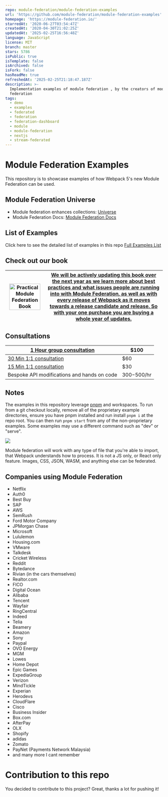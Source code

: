 ```yaml
---
repo: module-federation/module-federation-examples
url: 'https://github.com/module-federation/module-federation-examples'
homepage: 'https://module-federation.io/'
starredAt: '2020-06-27T03:54:47Z'
createdAt: '2020-04-30T21:02:25Z'
updatedAt: '2025-02-25T16:56:48Z'
language: JavaScript
license: MIT
branch: master
stars: 5786
isPublic: true
isTemplate: false
isArchived: false
isFork: false
hasReadMe: true
refreshedAt: '2025-02-25T21:18:47.187Z'
description: >-
  Implementation examples of module federation , by the creators of module
  federation
tags:
  - demo
  - examples
  - federated
  - federation
  - federation-dashboard
  - module
  - module-federation
  - nextjs
  - stream-federated
---
```


# Module Federation Examples

This repository is to showcase examples of how Webpack 5's new Module Federation can be used.

## Module Federation Universe

- Module federation enhances collections: [Universe](https://github.com/module-federation/universe)
- Module Federation Docs: [Module Federation Docs](https://module-federation.io/)

## List of Examples

Click here to see the detailed list of examples in this repo [Full Examples List](./output.md)

## Check out our book

| <a href="https://module-federation.myshopify.com/products/practical-module-federation" target="_blank"><img src="./docs/MFCover.png" alt='Practical Module Federation Book' width="95%"/></a> | <a href="https://module-federation.myshopify.com/products/practical-module-federation" target="_blank">We will be actively updating this book over the next year as we learn more about best practices and what issues people are running into with Module Federation, as well as with every release of Webpack as it moves towards a release candidate and release. So with your one purchase you are buying a whole year of updates.</a> |
| --------------------------------------------------------------------------------------------------------------------------------------------------------------------------------------------- | ------------------------------------------------------------------------------------------------------------------------------------------------------------------------------------------------------------------------------------------------------------------------------------------------------------------------------------------------------------------------------------------------------------------------------------------ |

## Consultations

| <a href="https://calendly.com/scripted-alchemy/1-hr-group-consult" target="_blank">1 Hour group consultation</a> | \$100        |
| ---------------------------------------------------------------------------------------------------------------- | ------------ |
| <a href="https://calendly.com/scripted-alchemy/30-meeting-1-1" target="_blank">30 Min 1:1 consultation</a>       | \$60         |
| <a href="https://cb.run/WIVv" target="_blank">15 Min 1:1 consultation</a>                                        | \$30         |
| Bespoke API modifications and hands on code                                                                      | $300-$500/hr |

## Notes

The examples in this repository leverage [pnpm](https://pnpm.io/) and workspaces. To run from a git checkout locally, remove all of the proprietary example directories, ensure you have pnpm installed and run install `pnpm i` at the repo root.
You can then run `pnpm start` from any of the non-proprietary examples. Some examples may use a different command such as "dev" or "serve".

<img src="https://ssl.google-analytics.com/collect?v=1&t=event&ec=email&ea=open&t=event&tid=UA-120967034-1&z=1589682154&cid=ae045149-9d17-0367-bbb0-11c41d92b411&dt=ModuleFederationExamples&dp=/email/ModuleFederationExamplesRoot">

Module federation will work with any type of file that you're able to import, that Webpack understands how to process. It is not a JS only, or React only feature. Images, CSS, JSON, WASM, and anything else can be federated.

## Companies using Module Federation

- Netflix
- Auth0
- Best Buy
- SAP
- AWS
- SemRush
- Ford Motor Company
- JPMorgan Chase
- Microsoft
- Lululemon
- Housing.com
- VMware
- Talkdesk
- Cricket Wireless
- Reddit
- Bytedance
- Rivian (in the cars themselves)
- Realtor.com
- FICO
- Digital Ocean
- Alibaba
- Tencent
- Wayfair
- RingCentral
- Indeed
- Telia
- Beamery
- Amazon
- Sony
- Paypal
- OVO Energy
- MGM
- Lowes
- Home Depot
- Epic Games
- ExpediaGroup
- Verizon
- MindTickle
- Experian
- Herodevs
- CloudFlare
- Cisco
- Business Insider
- Box.com
- AfterPay
- OLX
- Shopify
- adidas
- Zomato
- PayNet (Payments Network Malaysia)
- and many more I cant remember

# Contribution to this repo

You decided to contribute to this project? Great, thanks a lot for pushing it!
